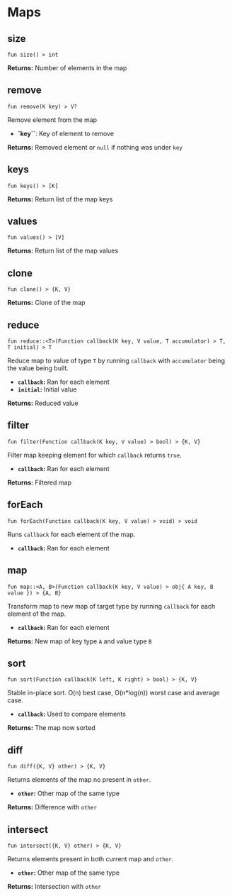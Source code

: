 # Maps

## size
```buzz
fun size() > int
```
**Returns:** Number of elements in the map

## remove
```buzz
fun remove(K key) > V?
```
Remove element from the map
- **`key``**: Key of element to remove

**Returns:** Removed element or `null` if nothing was under `key`

## keys
```buzz
fun keys() > [K]
```
**Returns:** Return list of the map keys

## values
```buzz
fun values() > [V]
```
**Returns:** Return list of the map values

## clone
```buzz
fun clone() > {K, V}
```
**Returns:** Clone of the map

## reduce
```buzz
fun reduce::<T>(Function callback(K key, V value, T accumulator) > T, T initial) > T
```
Reduce map to value of type `T` by running `callback` with `accumulator` being the value being built.
- **`callback`:** Ran for each element
- **`initial`:** Initial value

**Returns:** Reduced value

## filter
```buzz
fun filter(Function callback(K key, V value) > bool) > {K, V}
```
Filter map keeping element for which `callback` returns `true`.
- **`callback`:** Ran for each element

**Returns:** Filtered map

## forEach
```buzz
fun forEach(Function callback(K key, V value) > void) > void
```
Runs `callback` for each element of the map.
- **`callback`:** Ran for each element

## map
```buzz
fun map::<A, B>(Function callback(K key, V value) > obj{ A key, B value }) > {A, B}
```
Transform map to new map of target type by running `callback` for each element of the map.
- **`callback`:** Ran for each element

**Returns:** New map of key type `A` and value type `B`

## sort
```buzz
fun sort(Function callback(K left, K right) > bool) > {K, V}
```
Stable in-place sort. O(n) best case, O(n*log(n)) worst case and average case.
- **`callback`:** Used to compare elements

**Returns:** The map now sorted

## diff
```buzz
fun diff({K, V} other) > {K, V}
```
Returns elements of the map no present in `other`.
- **`other`:** Other map of the same type

**Returns:** Difference with `other`

## intersect
```buzz
fun intersect({K, V} other) > {K, V}
```
Returns elements present in both current map and `other`.
- **`other`:** Other map of the same type

**Returns:** Intersection with `other`
